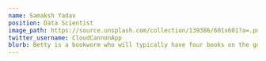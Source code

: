 ```yaml
---
name: Samaksh Yadav
position: Data Scientist 
image_path: https://source.unsplash.com/collection/139386/601x601?a=.png
twitter_username: CloudCannonApp
blurb: Betty is a bookworm who will typically have four books on the go.
---
```

